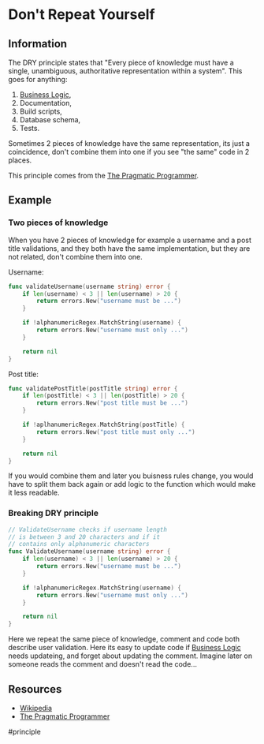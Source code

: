# Don't Repeat Yourself

## Information

The DRY principle states that "Every piece of knowledge must have a single, unambiguous, authoritative representation within a system". This goes for anything:
1. [Business Logic](https://github.com/vimcki/design-principles/blob/master/Business%20Logic.md),
1. Documentation,
1. Build scripts,
1. Database schema,
1. Tests.

Sometimes 2 pieces of knowledge have the same representation, its just a coincidence, don't combine them into one if you see "the same" code in 2 places.

This principle comes from the [The Pragmatic Programmer](https://pragprog.com/titles/tpp20/the-pragmatic-programmer-20th-anniversary-edition/).

## Example

### Two pieces of knowledge

When you have 2 pieces of knowledge for example a username and a post title validations, and they both have the same implementation, but they are not related, don't combine them into one.

Username:

```go
func validateUsername(username string) error {
	if len(username) < 3 || len(username) > 20 {
		return errors.New("username must be ...")
	}

	if !alphanumericRegex.MatchString(username) {
		return errors.New("username must only ...")
	}

	return nil
}
```

Post title:

```go
func validatePostTitle(postTitle string) error {
	if len(postTitle) < 3 || len(postTitle) > 20 {
		return errors.New("post title must be ...")
	}

	if !aplhanumericRegex.MatchString(postTitle) {
		return errors.New("post title must only ...")
	}

	return nil
}
```

If you would combine them and later you buisness rules change, you would have to split them back again or add logic to the function which would make it less readable.

### Breaking DRY principle

```go
// ValidateUsername checks if username length 
// is between 3 and 20 characters and if it 
// contains only alphanumeric characters
func ValidateUsername(username string) error {
	if len(username) < 3 || len(username) > 20 {
		return errors.New("username must be ...")
	}

	if !alphanumericRegex.MatchString(username) {
		return errors.New("username must only ...")
	}

	return nil
}
```

Here we repeat the same piece of knowledge, comment and code both describe user validation. Here its easy to update code if [Business Logic](https://github.com/vimcki/design-principles/blob/master/Business%20Logic.md) needs updateing, and forget about updating the comment. Imagine later on someone reads the comment and doesn't read the code...

## Resources

- [Wikipedia](https://en.wikipedia.org/wiki/Don%27t_repeat_yourself)
- [The Pragmatic Programmer](https://pragprog.com/titles/tpp20/the-pragmatic-programmer-20th-anniversary-edition/)

#principle